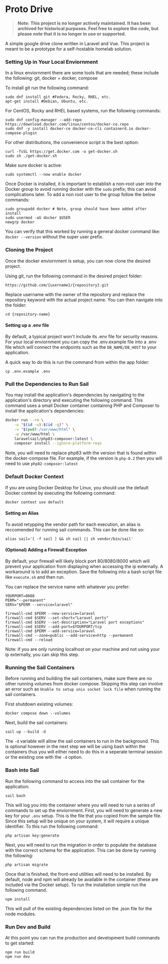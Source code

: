 # Proto Drive

> **Note: This project is no longer actively maintained. It has been archived for historical purposes. Feel free to explore the code, but please note that it is no longer in use or supported.**

A simple google drive clone written in Laravel and Vue. This project is meant to be a prototype for a self-hostable homelab solution. 


### Setting Up in Your Local Enviornment
In a linux enviornment there are some tools that are needed; these include the following: git, docker + docker, compose

To install git run the following command:
`````
sudo dnf install git #Fedora, Rocky, RHEL, etc.
apt-get install #Debian, Ubuntu, etc.
`````

For CentOS, Rocky and RHEL based systems, run the following commands:
`````
sudo dnf config-manager --add-repo https://download.docker.com/linux/centos/docker-ce.repo
sudo dnf -y install docker-ce docker-ce-cli containerd.io docker-compose-plugin
`````

For other distributions, the convenience script is the best option:
`````
curl -fsSL https://get.docker.com -o get-docker.sh
sudo sh ./get-docker.sh
`````

Make sure docker is active:
`````
sudo systemctl --now enable docker
`````

Once Docker is installed, it is important to establish a non-root user into the Docker group to avoid running docker with the `sudo` prefix; this can avoid complications later. To add a non root user to the group follow the below commands:
`````
sudo groupadd docker # Note, group should have been added after install
sudo usermod -aG docker $USER
newgrp docker
`````
You can verify that this worked by running a general docker command like: `docker --version` without the super user prefix.


### Cloning the Project
Once the docker enviornment is setup, you can now clone the desired project. 

Using git, run the following command in the desired project folder:
`````
https://github.com/{username}/{repository}.git
`````

Replace username with the owner of the repository and replace the repository keyword with the actual project name. You can then navigate into the folder:
`````
cd {repository-name}
`````

#### Setting up a .env file
By default, a typical project won't include its .env file for security reasons. For your local enviornment you can copy the .env.example file into a .env file which will connect the endpoints such as the `DB_NAME/DB_HOST` to your application.

A quick way to do this is run the command from within the app folder:
`````
cp .env.example .env
`````

### Pull the Dependencies to Run Sail
You may install the application's dependencies by navigating to the application's directory and executing the following command. This command uses a small Docker container containing PHP and Composer to install the application's dependencies:
`````bash
docker run --rm \
    -u "$(id -u):$(id -g)" \
    -v "$(pwd):/var/www/html" \
    -w /var/www/html \
    laravelsail/php83-composer:latest \
    composer install --ignore-platform-reqs
`````
Note, you will need to replace php83 with the version that is found within the docker-compose file. For example, if the version is `php-8.2` then you will need to use `php82-composer:latest`


### Default Docker Context
If you are using Docker Desktop for Linux, you should use the default Docker context by executing the following command:
`````
docker context use default
`````

#### Setting an Alias
To avoid retypping the vendor path for each execution, an alias is reccomended for running sail commands. This can be done like so:
`````
alias sail='[ -f sail ] && sh sail || sh vendor/bin/sail'
`````

#### (Optional) Adding a Firewall Exception
By default, your firewall will likely block port 80/8080/8000 which will prevent your application from displaying when accessing the ip externally. A workaround is to add an exception. Save the following into a bash script file like `execute.sh` and then run.

You can replace the service name with whatever you prefer:
`````
YOURPORT=8080
PERM="--permanent"
SERV="$PERM --service=laravel"

firewall-cmd $PERM --new-service=laravel
firewall-cmd $SERV --set-short="Laravel ports"
firewall-cmd $SERV --set-description="Laravel port exceptions"
firewall-cmd $SERV --add-port=$YOURPORT/tcp
firewall-cmd $PERM --add-service=laravel
firewall-cmd --zone=public --add-service=http --permanent
firewall-cmd --reload
`````
Note: if you are only running localhost on your machine and not using your ip externally, you can skip this step.


### Running the Sail Containers
Before running and building the sail containers, make sure there are no other running volumes from docker compose. Skipping this step can involve an error such as `Unable to setup unix socket lock file` when running the sail containers.

First shutdown existing volumes:
`````
docker compose down --volumes
`````
Next, build the sail containers:
`````
sail up --build -d
`````
The `-d` variable will allow the sail containers to run in the background. This is optional however in the next step we will be using bash within the containers thus you will either need to do this in a seperate terminal session or the existing one with the `-d` option.


### Bash into Sail
Run the following command to access into the sail container for the application:
`````
sail bash
`````
This will log you into the container where you will need to run a series of commands to set up the enviornment. First, you will need to generate a new key for your `.env` setup. This is the file that you copied from the sample file. Since this setup will be unique on your system, it will require a unique identifier. To this run the following command:
`````
php artisan key:generate
`````
Next, you will need to run the migration in order to populate the database with the correct schema for the application. This can be done by running the following:
`````
php artisan migrate
`````
Once that is finished, the front-end utilities will need to be installed. By default, node and npm will already be available in the container (these are included via the Docker setup). To run the installation simple run the following command.
`````
npm install
`````
This will pull of the existing dependencies listed on the .json file for the node modules. 


### Run Dev and Build
At this point you can run the production and development build commands to get started:
`````
npm run build
npm run dev
`````

